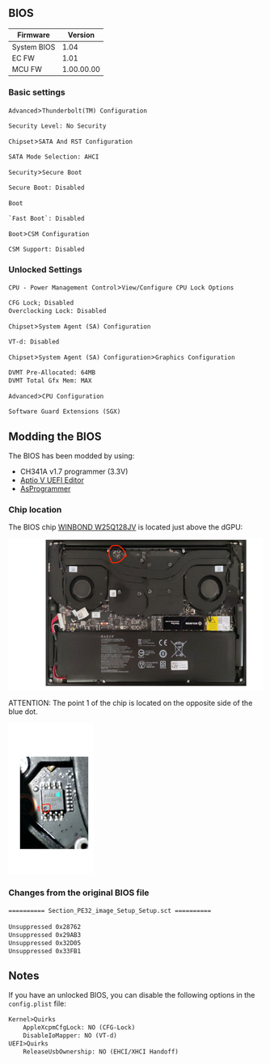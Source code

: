 ## BIOS

|Firmware|Version|
|---|---|
|System BIOS|1.04|
|EC FW|1.01|
|MCU FW|1.00.00.00|

### Basic settings

`Advanced`>`Thunderbolt(TM) Configuration`

	Security Level: No Security

`Chipset`>`SATA And RST Configuration`
	
	SATA Mode Selection: AHCI
`Security`>`Secure Boot`
	
	Secure Boot: Disabled
`Boot`
	
	`Fast Boot`: Disabled
`Boot`>`CSM Configuration`
	
	CSM Support: Disabled

### Unlocked Settings

`CPU - Power Management Control`>`View/Configure CPU Lock Options`

	CFG Lock; Disabled
	Overclocking Lock: Disabled

`Chipset`>`System Agent (SA) Configuration`
	
	VT-d: Disabled

`Chipset`>`System Agent (SA) Configuration`>`Graphics Configuration`
	
	DVMT Pre-Allocated: 64MB
	DVMT Total Gfx Mem: MAX

`Advanced`>`CPU Configuration`

	Software Guard Extensions (SGX)

## Modding the BIOS

The BIOS has been modded by using:
- CH341A v1.7 programmer (3.3V) 
- [Aptio V UEFI Editor](https://github.com/BoringBoredom/UEFI-Editor)
- [AsProgrammer](https://github.com/nofeletru/UsbAsp-flash)

### Chip location

The BIOS chip [WINBOND W25Q128JV](https://www.digchip.com/datasheets/parts/datasheet/2/523/W25Q128JV.php) is located just above the dGPU:

<img src="laptop_back.png" height="300px">

ATTENTION: The point 1 of the chip is located on the opposite side of the blue dot.

<img src="bios_chip.png" height="300px">

### Changes from the original BIOS file

```
========== Section_PE32_image_Setup_Setup.sct ==========

Unsuppressed 0x28762
Unsuppressed 0x29AB3
Unsuppressed 0x32D05
Unsuppressed 0x33FB1
```

## Notes

If you have an unlocked BIOS, you can disable the following options in the `config.plist` file:

```
Kernel>Quirks
	AppleXcpmCfgLock: NO (CFG-Lock)
	DisableIoMapper: NO (VT-d)
UEFI>Quirks
	ReleaseUsbOwnership: NO (EHCI/XHCI Handoff)
```